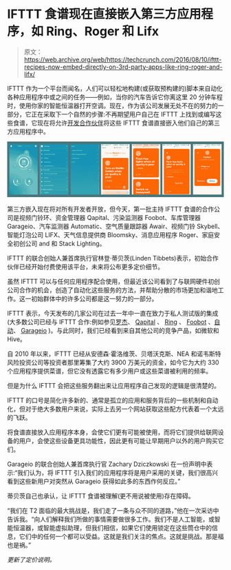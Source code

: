 # IFTTT 食谱现在直接嵌入第三方应用程序，如 Ring、Roger 和 Lifx 

> 原文：<https://web.archive.org/web/https://techcrunch.com/2016/08/10/ifttt-recipes-now-embed-directly-on-3rd-party-apps-like-ring-roger-and-lifx/>

IFTTT 作为一个平台而闻名，人们可以轻松地构建(或获取预构建的)脚本来自动化各种应用程序中或之间的任务——例如，当你的汽车告诉它你离这里 20 分钟车程时，使用你家的智能恒温器打开空调。现在，作为该公司发展无处不在的努力的一部分，它正在采取下一个自然的步骤:不再期望用户自己在 IFTTT 上找到或编写这些食谱，它现在将允许[开发合作伙伴](https://web.archive.org/web/20230201180829/https://ifttt.com/developers)将这些 IFTTT 食谱直接嵌入他们自己的第三方应用程序中。

![Foobot_Screenshot_00_Flow](img/31742feb152dd6bb31c6d3e57028b970.png)

第三方嵌入现在将对所有开发者开放，但今天，第一批主持 IFTTT 食谱的合作公司是视频门铃环、资金管理器 Qapital、污染监测器 Foobot、车库管理器 Garageio、汽车监测器 Automatic、空气质量跟踪器 Awair、视频门铃 Skybell、智能灯泡公司 LIFX、天气信息提供商 Bloomsky、消息应用程序 Roger、家庭安全初创公司 and 和 Stack Lighting。

IFTTT 的联合创始人兼首席执行官林登·蒂贝茨(Linden Tibbets)表示，初始合作伙伴已经开始付费使用该平台，未来将公布更多定价细节。

虽然 IFTTT 可以与任何应用程序配合使用，但最近该公司看到了与联网硬件初创公司合作的机会，创造了自动化这些服务的方法，并帮助分散的市场更加和谐地工作。这一初始群体中的许多公司都是这一努力的一部分。

IFTTT 表示，今天发布的几家公司在过去一年中一直在致力于私人测试版的集成(大多数公司已经与 IFTTT 合作:例如参见[罗杰](https://web.archive.org/web/20230201180829/http://techaeris.com/2016/05/12/roger-app-gets-major-update-alexa-slack-ifttt-integration/)、 [Qapital](https://web.archive.org/web/20230201180829/https://blog.qapital.com/space-qapital-out-of-this-world-ifttt-recipes) 、 [Ring](https://web.archive.org/web/20230201180829/http://blog.ring.com/index.php/2015/12/15/1374/) 、 [Foobot](https://web.archive.org/web/20230201180829/https://techcrunch.com/2016/06/21/hardware-battlefield-competitor-foobot-wants-to-reduce-pollution-in-your-home/) 、[自动](https://web.archive.org/web/20230201180829/https://techcrunch.com/2014/02/26/connected-car-app-automatic-gets-even-smarter-with-ifttt-integration/)、 [Garageio](https://web.archive.org/web/20230201180829/http://www.cnet.com/videos/garageio-opens-the-door-to-ifttt-and-echo-integration/) )。与此同时，我们已经看到来自其他公司的竞争产品，如微软和 Hive。

自 2010 年以来，IFTTT 已经从安德森·霍洛维茨、贝塔沃克斯、NEA 和诺韦斯特风险投资公司等投资者那里筹集了大约 3900 万美元的资金，如今它为大约 330 个应用程序提供菜谱，但它没有透露它有多少用户或这些菜谱被利用的频率。

但是为什么 IFTTT 会把这些服务翻出来让应用程序自己发现的逻辑是很清楚的。

IFTTT 的口号是简化许多新的、通常是孤立的应用和服务背后的一些机制和自动化，但对于绝大多数用户来说，实际上去另一个网站获取这些配方代表着一个太远的飞跃。

将食谱直接放入应用程序本身，会使它们更有可能被使用，而将它们提供给联网设备的用户，会使这些设备更具功能性，因此更有可能让早期用户以外的用户购买它们。

Garageio 的联合创始人兼首席执行官 Zachary Dziczkowski 在一份声明中表示:“我们认为，将 IFTTT 引入我们的应用程序将是用户采用的关键，我们很高兴看到这些新用户对突然从 Garageio 获得如此多的东西作何反应。”

蒂贝茨自己也承认，让 IFTTT 食谱被理解(更不用说被使用)存在障碍。

“我们在 T2 面临的最大挑战是，我们走了一条与众不同的道路，”他在一次采访中告诉我。“向人们解释我们所做的事情需要做很多工作。我们不是人工智能，或智能恒温器，或智能虚拟助理，但我们相信，如果它们使用锁定在这些筒仓中的信息，它们中的任何一个都可以受益。这就是我们关注的焦点。这就是挑战。那是福也是祸。”

*更新了定价说明。*